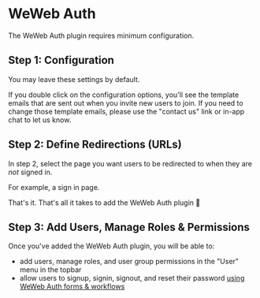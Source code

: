 # WeWeb Auth

The WeWeb Auth plugin requires minimum configuration. 

## Step 1: Configuration

You may leave these settings by default. 

If you double click on the configuration options, you'll see the template emails that are sent out when you invite new users to join. If you need to change those template emails, please use the "contact us" link or in-app chat to let us know.

## Step 2: Define Redirections (URLs)

In step 2, select the page you want users to be redirected to when they are *not* signed in. 

For example, a sign in page.

That's it. That's all it takes to add the WeWeb Auth plugin 🙌

## Step 3: Add Users, Manage Roles & Permissions

Once you've added the WeWeb Auth plugin, you will be able to:

* add users, manage roles, and user group permissions in the "User" menu in the topbar
* allow users to signup, signin, signout, and reset their password <a href="https://docs.weweb.io/weweb-authentication" target="_blank" class="ww-editor-link">using WeWeb Auth forms & workflows</a>
